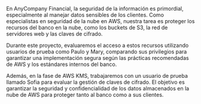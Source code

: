 En AnyCompany Financial, la seguridad de la información es primordial, especialmente al manejar datos sensibles de los clientes. Como especialistas en seguridad de la nube en AWS, nuestra tarea es proteger los recursos del banco en la nube, como los buckets de S3, la red de servidores web y las claves de cifrado.

Durante este proyecto, evaluaremos el acceso a estos recursos utilizando usuarios de prueba como Paulo y Mary, comparando sus privilegios para garantizar una implementación segura según las prácticas recomendadas de AWS y los estándares internos del banco.

Además, en la fase de AWS KMS, trabajaremos con un usuario de prueba llamado Sofia para evaluar la gestión de claves de cifrado. El objetivo es garantizar la seguridad y confidencialidad de los datos almacenados en la nube de AWS para proteger tanto al banco como a sus clientes.